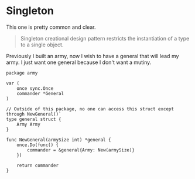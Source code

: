 # Singleton
This one is pretty common and clear.

> Singleton creational design pattern restricts the instantiation of a type to a single object.

Previously I built an army, now I wish to have a general that will lead my army. I just want one 
general because I don't want a mutiny.
```golang 
package army

var (
    once sync.Once
    commander *General
)

// Outside of this package, no one can access this struct except through NewGeneral()` 
type general struct {
    Army Army
}

func NewGeneral(armySize int) *general {
    once.Do(func() {
        commander = &general{Army: New(armySize)}
    })

    return commander
}
```